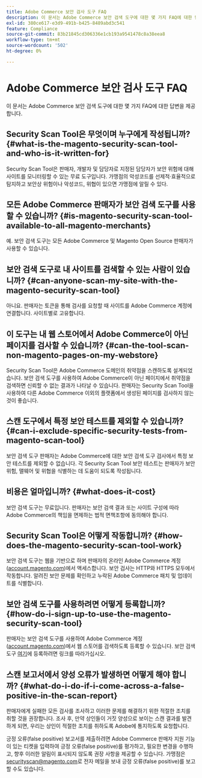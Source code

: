 ```yaml
---
title: Adobe Commerce 보안 검사 도구 FAQ
description: 이 문서는 Adobe Commerce 보안 검색 도구에 대한 몇 가지 FAQ에 대한 답변을 제공합니다.
exl-id: 380ce617-e3d9-491b-b425-8489abd3c541
feature: Compliance
source-git-commit: 83b21845cd306336e1cb193a9541478c8a38eea8
workflow-type: tm+mt
source-wordcount: '502'
ht-degree: 0%

---
```


# Adobe Commerce 보안 검사 도구 FAQ

이 문서는 Adobe Commerce 보안 검색 도구에 대한 몇 가지 FAQ에 대한 답변을 제공합니다.

## Security Scan Tool은 무엇이며 누구에게 작성됩니까? {#what-is-the-magento-security-scan-tool-and-who-is-it-written-for}

Security Scan Tool은 판매자, 개발자 및 담당자로 지정된 담당자가 보안 위험에 대해 사이트를 모니터링할 수 있는 무료 도구입니다. 가맹점의 악성코드를 선제적·효율적으로 탐지하고 보안상 위험이나 악성코드, 위협이 있으면 가맹점에 알릴 수 있다.

## 모든 Adobe Commerce 판매자가 보안 검색 도구를 사용할 수 있습니까? {#is-magento-security-scan-tool-available-to-all-magento-merchants}

예. 보안 검색 도구는 모든 Adobe Commerce 및 Magento Open Source 판매자가 사용할 수 있습니다.

## 보안 검색 도구로 내 사이트를 검색할 수 있는 사람이 있습니까? {#can-anyone-scan-my-site-with-the-magento-security-scan-tool}

아니요. 판매자는 토큰을 통해 검사를 요청할 때 사이트를 Adobe Commerce 계정에 연결합니다. 사이트별로 고유합니다.

## 이 도구는 내 웹 스토어에서 Adobe Commerce이 아닌 페이지를 검사할 수 있습니까? {#can-the-tool-scan-non-magento-pages-on-my-webstore}

Security Scan Tool은 Adobe Commerce 도메인의 취약점을 스캔하도록 설계되었습니다. 보안 검색 도구를 사용하여 Adobe Commerce이 아닌 페이지에서 취약점을 검색하면 신뢰할 수 없는 결과가 나타날 수 있습니다. 판매자는 Security Scan Tool을 사용하여 다른 Adobe Commerce 이외의 플랫폼에서 생성된 페이지를 검사하지 않는 것이 좋습니다.

## 스캔 도구에서 특정 보안 테스트를 제외할 수 있습니까? {#can-i-exclude-specific-security-tests-from-magento-scan-tool}

보안 검색 도구 판매자는 Adobe Commerce에 대한 보안 검색 도구 검사에서 특정 보안 테스트를 제외할 수 없습니다. 각 Security Scan Tool 보안 테스트는 판매자가 보안 위험, 맬웨어 및 위협을 식별하는 데 도움이 되도록 작성됩니다.

## 비용은 얼마입니까? {#what-does-it-cost}

보안 검색 도구는 무료입니다. 판매자는 보안 검색 결과 또는 사이트 구성에 따라 Adobe Commerce의 책임을 면제하는 법적 면책조항에 동의해야 합니다.

## Security Scan Tool은 어떻게 작동합니까? {#how-does-the-magento-security-scan-tool-work}

보안 검색 도구는 웹을 기반으로 하며 판매자의 온라인 Adobe Commerce 계정([account.magento.com](https://account.magento.com/))에서 액세스합니다. 보안 검사는 HTTP와 HTTPS 모두에서 작동합니다. 알려진 보안 문제를 확인하고 누락된 Adobe Commerce 패치 및 업데이트를 식별합니다.

## 보안 검색 도구를 사용하려면 어떻게 등록합니까? {#how-do-i-sign-up-to-use-the-magento-security-scan-tool}

판매자는 보안 검색 도구를 사용하여 Adobe Commerce 계정([account.magento.com](https://account.magento.com))에서 웹 스토어를 검색하도록 등록할 수 있습니다. 보안 검색 도구 [여기](https://account.magento.com/scanner/dashboard/?_ga=2.83981338.267715797.1615821601-2099431409.1611073686)에 등록하려면 링크를 따라가십시오.

## 스캔 보고서에서 양성 오류가 발생하면 어떻게 해야 합니까? {#what-do-i-do-if-i-come-across-a-false-positive-in-the-scan-report}

판매자에게 실패한 모든 검사를 조사하고 이러한 문제를 해결하기 위한 적절한 조치를 취할 것을 권장합니다. 조사 후, 만약 상인들이 거짓 양성으로 보이는 스캔 결과를 발견하게 되면, 우리는 상인이 적절한 조치를 취하도록 Adobe에 통지하도록 요청합니다.

긍정 오류(false positive) 보고서를 제출하려면 Adobe Commerce 판매자 지원 기능이 있는 티켓을 입력하여 긍정 오류(false positive)를 평가하고, 필요한 변경을 수행하고, 향후 이러한 알림이 표시되지 않도록 권장 사항을 제공할 수 있습니다. 가맹점은 [securityscan@magento.com](mailto:securityscan@magento.com)로 전자 메일을 보내 긍정 오류(false positive)를 보고할 수도 있습니다.
